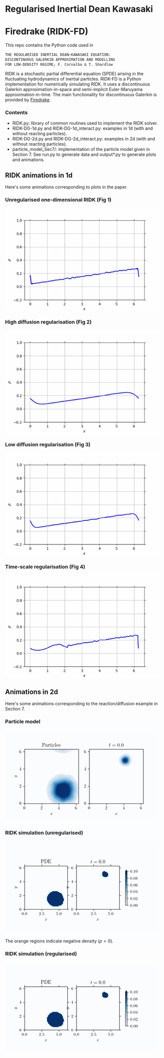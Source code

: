 # Regularised Inertial Dean Kawasaki
# Firedrake (RIDK-FD)

This repo contains the Python code used in 

    THE REGULARISED INERTIAL DEAN–KAWASAKI EQUATION:
    DISCONTINUOUS GALERKIN APPROXIMATION AND MODELLING
    FOR LOW-DENSITY REGIME; F. Cornalba & T. Shardlow

RIDK is a stochastic partial differential equation (SPDE) arising in the fluctuating hydrodynamics of inertial particles. RIDK-FD is a Python implementation for numerically simulating RIDK. It uses a discontinuous Galerkin approximation-in-space and semi-implicit Euler-Maruyama approximation-in-time. The main functionality for discontinuous Galerkin is provided by [Firedrake](https://firedrakeproject.org/).

### Contents


- RIDK.py: library of common routines used to implement the RIDK solver.
- RIDK-DG-1d.py and RIDK-DG-1d_interact.py: examples in 1d (with and without reacting particles).
- RIDK-DG-2d.py and RIDK-DG-2d_interact.py: examples in 2d (with and without reacting particles).
- particle_model_Sec7/: implementation of the particle model given in Section 7. See run.py to generate data and output*.py to generate plots and animations.

## RIDK animations in 1d

Here's some animations corresponding to plots in the paper.

### Unregularised one-dimensional RIDK (Fig 1)

![](assets/RIDK_1d_default.gif)

### High diffusion regularisation (Fig 2)

![](assets/fig_diffusion.gif)

### Low diffusion regularisation (Fig 3)

![](assets/fig_diffusion_small.gif)

### Time-scale regularisation (Fig 4)

![](assets/fig_tau.gif)

## Animations in 2d 

Here's some animations corresponding to the reaction/diffusion example in Section 7.

### Particle model

![Particle simulation of Section 7](assets/particle_data1.gif)

### RIDK simulation (unregularised)

![](assets/RIDK-2d-interact.gif)

The orange regions indicate negative density ($\rho<0$).


### RIDK simulation (regularised)



![](assets/RIDK-2d-interact-tau.gif)
